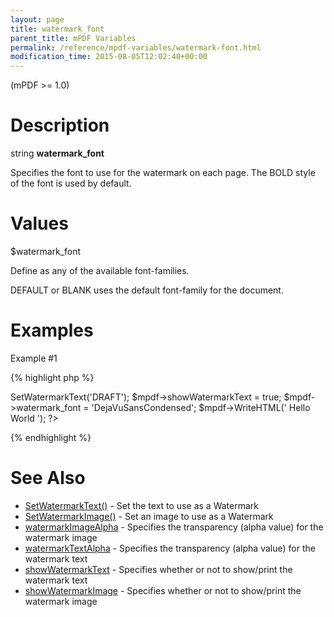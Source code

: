 ```yaml
---
layout: page
title: watermark_font
parent_title: mPDF Variables
permalink: /reference/mpdf-variables/watermark-font.html
modification_time: 2015-08-05T12:02:40+00:00
---
```


(mPDF >= 1.0)

# Description

string **watermark_font**

Specifies the font to use for the watermark on each page. The BOLD style of the font is used by default.

# Values

<span class="parameter">$watermark_font</span>

Define as any of the available font-families.

<span class="smallblock">DEFAULT</span> or <span class="smallblock">BLANK</span> uses the default font-family for the document.

# Examples

Example #1

{% highlight php %}
<?php

$mpdf = new \Mpdf\Mpdf();

$mpdf->SetWatermarkText('DRAFT');

$mpdf->showWatermarkText = true;

$mpdf->watermark_font = 'DejaVuSansCondensed';

$mpdf->WriteHTML('
Hello World
');

?>
{% endhighlight %}

# See Also

<ul>
<li class="manual_boxlist"><a href="{{ "/reference/mpdf-functions/setwatermarktext.html" | prepend: site.baseurl }}">SetWatermarkText()</a> - Set the text to use as a Watermark</li>
<li class="manual_boxlist"><a href="{{ "/reference/mpdf-functions/setwatermarktext.html" | prepend: site.baseurl }}">SetWatermarkImage()</a> - Set an image to use as a Watermark</li>
<li class="manual_boxlist"><a href="{{ "/reference/mpdf-variables/watermarkimagealpha.html" | prepend: site.baseurl }}">watermarkImageAlpha</a> - Specifies the transparency (alpha value) for the watermark image</li>
<li class="manual_boxlist"><a href="{{ "/reference/mpdf-variables/watermarktextalpha.html" | prepend: site.baseurl }}">watermarkTextAlpha</a> - Specifies the transparency (alpha value) for the watermark text</li>
<li class="manual_boxlist"><a href="{{ "/reference/mpdf-variables/showwatermarktext.html" | prepend: site.baseurl }}">showWatermarkText</a> - Specifies whether or not to show/print the watermark text</li>
<li class="manual_boxlist"><a href="{{ "/reference/mpdf-variables/showwatermarktext.html" | prepend: site.baseurl }}">showWatermarkImage</a> - Specifies whether or not to show/print the watermark image</li>
</ul>
